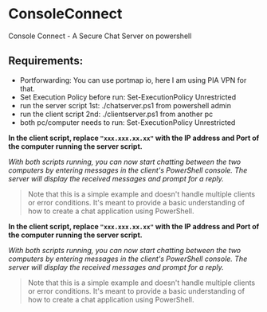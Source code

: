 # ConsoleConnect
Console Connect - A Secure Chat Server on powershell

## Requirements:
- Portforwarding: You can use portmap io, here I am using PIA VPN for that.
- Set Execution Policy before run: Set-ExecutionPolicy Unrestricted
- run the server script 1st: ./chatserver.ps1 from powershell admin
- run the client script 2nd: ./clientserver.ps1 from another pc
- both pc/computer needs to run: Set-ExecutionPolicy Unrestricted


**In the client script, replace `"xxx.xxx.xx.xx"` with the IP address and Port of the computer running the server script.**

*With both scripts running, you can now start chatting between the two computers by entering messages in the client's PowerShell console. The server will display the received messages and prompt for a reply.*

> Note that this is a simple example and doesn't handle multiple clients
> or error conditions. It's meant to provide a basic understanding of
> how to create a chat application using PowerShell.

**In the client script, replace `"xxx.xxx.xx.xx"` with the IP address and Port of the computer running the server script.**

*With both scripts running, you can now start chatting between the two computers by entering messages in the client's PowerShell console. The server will display the received messages and prompt for a reply.*

> Note that this is a simple example and doesn't handle multiple clients
> or error conditions. It's meant to provide a basic understanding of
> how to create a chat application using PowerShell.
